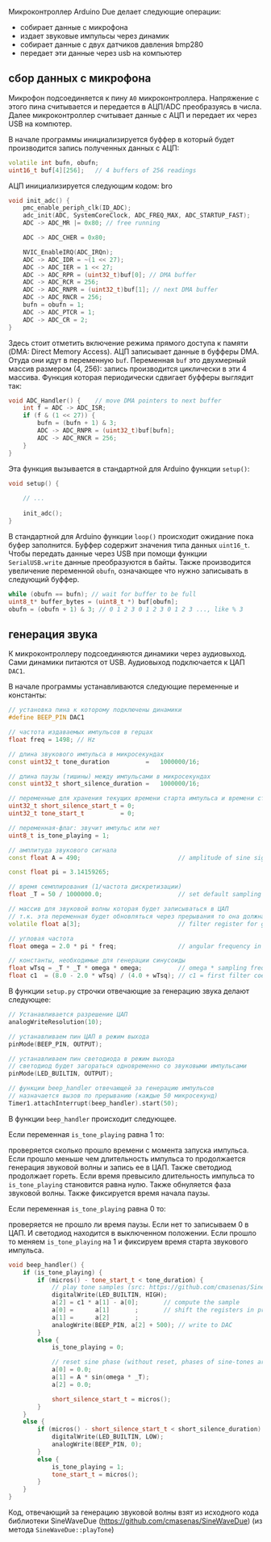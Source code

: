 Микроконтроллер Arduino Due делает следующие операции:
- собирает данные с микрофона
- издает звуковые импульсы через динамик
- собирает данные с двух датчиков давления bmp280
- передает эти данные через usb на компьютер

## сбор данных с микрофона
Микрофон подсоединяется к пину `A0` микроконтроллера. Напряжение с этого пина считывается и передается в АЦП/ADC преобразуясь в числа. Далее микроконтроллер считывает данные с АЦП и передает их через USB на компютер.


В начале программы инициализируется буффер в который будет производится запись полученных данных с АЦП:

```cpp
volatile int bufn, obufn;
uint16_t buf[4][256];   // 4 buffers of 256 readings
```

АЦП инициализируется следующим кодом:
bro
```cpp
void init_adc() {
    pmc_enable_periph_clk(ID_ADC);
    adc_init(ADC, SystemCoreClock, ADC_FREQ_MAX, ADC_STARTUP_FAST);
    ADC -> ADC_MR |= 0x80; // free running

    ADC -> ADC_CHER = 0x80;

    NVIC_EnableIRQ(ADC_IRQn);
    ADC -> ADC_IDR = ~(1 << 27);
    ADC -> ADC_IER = 1 << 27;
    ADC -> ADC_RPR = (uint32_t)buf[0]; // DMA buffer
    ADC -> ADC_RCR = 256;
    ADC -> ADC_RNPR = (uint32_t)buf[1]; // next DMA buffer
    ADC -> ADC_RNCR = 256;
    bufn = obufn = 1;
    ADC -> ADC_PTCR = 1;
    ADC -> ADC_CR = 2;
}
```

Здесь стоит отметить включение режима прямого доступа к памяти (DMA: Direct Memory Access). АЦП записывает данные в буфферы DMA. Отуда они идут в переменную `buf`. Переменная `buf` это двухмерный массив размером (4, 256): запись производится циклически в эти 4 массива.
Функция которая периодически сдвигает буфферы выглядит так:

```cpp
void ADC_Handler() {    // move DMA pointers to next buffer
    int f = ADC -> ADC_ISR;
    if (f & (1 << 27)) {
        bufn = (bufn + 1) & 3;
        ADC -> ADC_RNPR = (uint32_t)buf[bufn];
        ADC -> ADC_RNCR = 256;
    }
}
```

Эта функция вызывается в стандартной для Arduino функции `setup()`:

```cpp
void setup() {
    
    // ...
    
    init_adc();
}
```

В стандартной для Arduino функции `loop()` происходит ожидание пока буфер заполнится. Буффер содержит значения типа данных `uint16_t`. Чтобы передать данные через USB при помощи функции `SerialUSB.write` данные преобразуются в байты.
Также производится увеличение переменной `obufn`, означающее что нужно записывать в следующий буффер.

```cpp
while (obufn == bufn); // wait for buffer to be full
uint8_t* buffer_bytes = (uint8_t *) buf[obufn];
obufn = (obufn + 1) & 3; // 0 1 2 3 0 1 2 3 0 1 2 3 ..., like % 3
```

## генерация звука
К микроконтроллеру подсоединяются динамики через аудиовыход. Сами динамики питаются от USB. Аудиовыход подключается к ЦАП `DAC1`.

В начале программы устанавливаются следующие переменные и константы:

```cpp
// установка пина к которому подключены динамики
#define BEEP_PIN DAC1

// частота издаваемых импульсов в герцах
float freq = 1498; // Hz

// длина звукового импульса в микросекундах
const uint32_t tone_duration          =   1000000/16;

// длина паузы (тишины) между импульсами в микросекундах
const uint32_t short_silence_duration =   1000000/16;

// переменные для хранения текущих времени старта импульса и времени старта паузы
uint32_t short_silence_start_t = 0;
uint32_t tone_start_t          = 0;

// переменная-флаг: звучит импульс или нет
uint8_t is_tone_playing = 1;

// амплитуда звукового сигнала
const float A = 490;                           // amplitude of sine signal

const float pi = 3.14159265;

// время семплирования (1/частота дискретизации)
float _T = 50 / 1000000.0;                     // set default sampling time in microseconds

// массив для звуковой волны которая будет записываться в ЦАП
// т.к. эта переменная будет обновляться через прерывания то она должна быть volatile
volatile float a[3];                           // filter register for generating tone

// угловая частота
float omega = 2.0 * pi * freq;                 // angular frequency in radians/second

// константы, необходимые для генерации синусоиды
float wTsq = _T * _T * omega * omega;          // omega * sampling frequency squared
float c1  = (8.0 - 2.0 * wTsq) / (4.0 + wTsq); // c1 = first filter coefficient
```

В функции `setup.py` строчки отвечающие за генерацию звука делают следующее:

```cpp
// Устанавливается разрешение ЦАП
analogWriteResolution(10);

// устанавливаем пин ЦАП в режим выхода
pinMode(BEEP_PIN, OUTPUT);

// устанавливаем пин светодиода в режим выхода 
// светодиод будет загораться одновременно со звуковыми импульсами
pinMode(LED_BUILTIN, OUTPUT);

// функции beep_handler отвечающей за генерацию импульсов
// назначается вызов по прерыванию (каждые 50 микросекунд)
Timer1.attachInterrupt(beep_handler).start(50);
```

В функции `beep_handler` происходит следующее.

Если переменная `is_tone_playing` равна 1 то:

проверяется сколько прошло времени с момента запуска импульса. Если прошло меньше чем длительность импульса то продолжается генерация звуковой волны и запись ее в ЦАП. Также светодиод продолжает гореть. Если время превысило длительность импульса то `is_tone_playing` становится равна нулю. Также обнуляется фаза звуковой волны. Также фиксируется время начала паузы.

Если переменная `is_tone_playing` равна 0 то:

проверяется не прошло ли время паузы. Если нет то записываем 0 в ЦАП. И светодиод находится в выключенном положении. Если прошло то меняем `is_tone_playing` на 1 и фиксируем время старта звукового импульса.


```cpp
void beep_handler() {
    if (is_tone_playing) {
        if (micros() - tone_start_t < tone_duration) {
            // play tone samples (src: https://github.com/cmasenas/SineWaveDue)
            digitalWrite(LED_BUILTIN, HIGH);
            a[2] = c1 * a[1] - a[0];       // compute the sample
            a[0] =      a[1]       ;       // shift the registers in preparation for the next cycle
            a[1] =      a[2]       ;
            analogWrite(BEEP_PIN, a[2] + 500); // write to DAC
        }
        else {
            is_tone_playing = 0;

            // reset sine phase (without reset, phases of sine-tones are constantly shifting)
            a[0] = 0.0;
            a[1] = A * sin(omega * _T);
            a[2] = 0.0;

            short_silence_start_t = micros();
        }
    }
    else {
        if (micros() - short_silence_start_t < short_silence_duration) {
            digitalWrite(LED_BUILTIN, LOW);
            analogWrite(BEEP_PIN, 0);
        }
        else {
            is_tone_playing = 1;
            tone_start_t = micros();
        }
    }
}
```

Код, отвечающий за генерацию звуковой волны взят из исходного кода библиотеки SineWaveDue (https://github.com/cmasenas/SineWaveDue) (из метода `SineWaveDue::playTone`)
